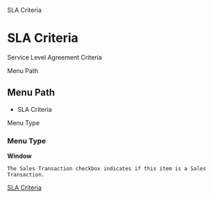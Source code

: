 
SLA Criteria
# SLA Criteria


Service Level Agreement Criteria

Menu Path
## Menu Path



- SLA Criteria

Menu Type
### Menu Type

**Window**

```
The Sales Transaction checkbox indicates if this item is a Sales Transaction.
```

[SLA Criteria](../../window-sla-criteria.md)